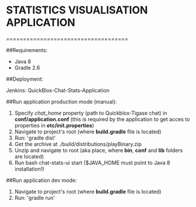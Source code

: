 # STATISTICS VISUALISATION APPLICATION
====================================

##Requirements:

- Java 8
- Gradle 2.6

##Deployment:

Jenkins: QuickBlox-Chat-Stats-Application

##Run application production mode (manual):

1. Specify *chat_home* property (path to Quickblox-Tigase chat) in **conf/application.conf** (this is required by the application to get acces to properties in **etc/init.properties**)
2. Navigate to project's root (where **build.gradle** file is located)
3. Run: 'gradle dist'
4. Get the archive at ./build/distributions/playBinary.zip
5. Unzip and navigate to root (aka place, where **bin**, **conf** and **lib** folders are located)
6. Run bash chat-stats-ui start ($JAVA_HOME must point to Java 8 installation!)

##Run application dev mode:

1. Navigate to project's root (where **build.gradle** file is located)
2. Run: 'gradle run'